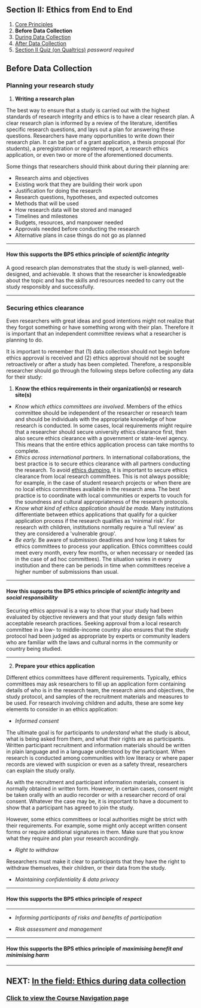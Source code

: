 ## Section II: Ethics from End to End

1. [Core Principles](endto.md)
2. **Before Data Collection**
3. [During Data Collection](endto-during.md)
4. [After Data Collection](endto-after.md)
5. [Section II Quiz (on Qualtrics)](https://oxfordeducation.eu.qualtrics.com/jfe/form/SV_bPHRKTydLSyDzRH) *password required*

## Before Data Collection

### **Planning your research study**

1. **Writing a research plan**

The best way to ensure that a study is carried out with the highest standards of research integrity and ethics is to have a clear research plan. A clear research plan is informed by a review of the literature, identifies specific research questions, and lays out a plan for answering these questions. Researchers have many opportunities to write down their research plan. It can be part of a grant application, a thesis proposal (for students), a preregistration or registered report, a research ethics application, or even two or more of the aforementioned documents.

Some things that researchers should think about during their planning are:
- Research aims and objectives
- Existing work that they are building their work upon
- Justification for doing the research
- Research questions, hypotheses, and expected outcomes 
- Methods that will be used
- How research data will be stored and managed
- Timelines and milestones
- Budgets, resources, and manpower needed
- Approvals needed before conducting the research
- Alternative plans in case things do not go as planned

* * * 
#### How this supports the BPS ethics principle of _scientific integrity_
A good research plan demonstrates that the study is well-planned, well-designed, and achievable. It shows that the researcher is knowledgeable about the topic and has the skills and resources needed to carry out the study responsibly and successfully.
* * *

### **Securing ethics clearance**

Even researchers with great ideas and good intentions might not realize that they forgot something or have something wrong with their plan. Therefore it is important that an independent committee reviews what a researcher is planning to do. 

It is important to remember that (1) data collection should not begin before ethics approval is received and (2) ethics approval should not be sought retroactively or after a study has been completed. Therefore, a responsible researcher should go through the following steps before collecting any data for their study:

1. **Know the ethics requirements in their organization(s) or research site(s)**

- *Know which ethics committees are involved.* Members of the ethics committee should be independent of the researcher or research team and should be individuals with the appropriate knowledge of how research is conducted. In some cases, local requirements might require that a researcher should secure university ethics clearance first, then also secure ethics clearance with a government or state-level agency. This means that the entire ethics application process can take months to complete. 
- *Ethics across international partners.* In international collaborations, the best practice is to secure ethics clearance with all partners conducting the research. To avoid [ethics dumping](integrity-global.md), it is important to secure ethics clearance from local research committees. This is not always possible; for example, in the case of student research projects or when there are no local ethics committees available in the research area. The best practice is to coordinate with local communities or experts to vouch for the soundness and cultural appropriateness of the research protocols.  
- *Know what kind of ethics application should be made.* Many institutions differentiate between ethics applications that qualify for a quicker application process if the research qualifies as 'minimal risk'. For research with children, institutions normally require a 'full review' as they are considered a 'vulnerable group'.
- *Be early.* Be aware of submission deadlines and how long it takes for ethics committees to process your application. Ethics committees could meet every month, every few months, or when necessary or needed (as in the case of ad hoc committees). The situation varies in every institution and there can be periods in time when committees receive a higher number of submissions than usual.

* * *
#### How this supports the BPS ethics principle of _scientific integrity_ and _social responsibility_
Securing ethics approval is a way to show that your study had been evaluated by objective reviewers and that your study design falls within acceptable research practices. Seeking approval from a local research committee in a low- to middle-income country also ensures that the study protocol had been judged as appropriate by experts or community leaders who are familiar with the laws and cultural norms in the community or country being studied.
* * *

2. **Prepare your ethics application**

Different ethics committees have different requirements. Typically, ethics committees may ask researchers to fill up an application form containing details of who is in the research team, the research aims and objectives, the study protocol, and samples of the recruitment materials and measures to be used. For research involving children and adults, these are some key elements to consider in an ethics application:

- *Informed consent*

The ultimate goal is for participants to _understand_ what the study is about, what is being asked from them, and what their rights are as participants. Written participant recruitment and information materials should be written in plain language and in a language understood by the participant. When research is conducted among communities with low literacy or where paper records are viewed with suspicion or even as a safety threat, researchers can explain the study orally.

As with the recruitment and participant information materials, consent is normally obtained in written form. However, in certain cases, consent might be taken orally with an audio recorder or with a researcher record of oral consent. Whatever the case may be, it is important to have a document to show that a participant has agreed to join the study.

However, some ethics committees or local authorities might be strict with their requirements. For example, some might only accept written consent forms or require additional signatures in them. Make sure that you know what they require and plan your research accordingly.

- *Right to withdraw*

Researchers must make it clear to participants that they have the right to withdraw themselves, their children, or their data from the study.

- *Maintaining confidentiality & data privacy*

* * *
#### How this supports the BPS ethics principle of _respect_
* * *

- *Informing participants of risks and benefits of participation*

- *Risk assessment and management*

* * *
#### How this supports the BPS ethics principle of _maximising benefit and minimising harm_
* * *

## NEXT: [In the field: Ethics during data collection](endto-during.md)
### [Click to view the Course Navigation page](toc.md)

